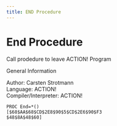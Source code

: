 ```yaml
---
title: END Procedure
---
```

# End Procedure  
  
Call prodedure to leave ACTION! Program  
  
General Information  
  
Author: 	Carsten Strotmann   
Language: 	ACTION!   
Compiler/Interpreter: 	ACTION!   
  
```
PROC End=*()
[$68$AA$68$CD$2E8$90$5$CD$2E6$90$F3
$48$8A$48$60]
```
